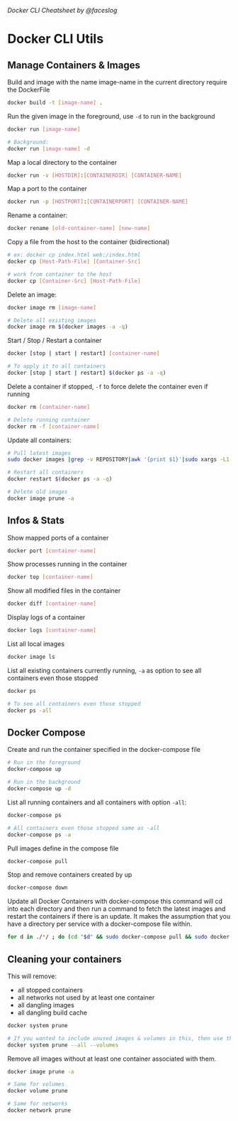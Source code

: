 *Docker CLI Cheatsheet by @faceslog*
# Docker CLI Utils

## Manage Containers & Images

Build and image with the name image-name in the current directory require the DockerFile
```sh
docker build -t [image-name] .
```

Run the given image in the foreground, use `-d` to run in the background
```sh
docker run [image-name]

# Background:
docker run [image-name] -d
```

Map a local directory to the container
```sh
docker run -v [HOSTDIR]:[CONTAINERDIR] [CONTAINER-NAME]
```

Map a port to the container
```sh
docker run -p [HOSTPORT]:[CONTAINERPORT] [CONTAINER-NAME]
```

Rename a container:
```sh
docker rename [old-container-name] [new-name]
```

Copy a file from the host to the container (bidirectional)
```sh
# ex: docker cp index.html web:/index.html
docker cp [Host-Path-File] [Container-Src]

# work from container to the host
docker cp [Container-Src] [Host-Path-File] 
```

Delete an image:
```sh
docker image rm [image-name]

# Delete all existing images
docker image rm $(docker images -a -q)
```
Start / Stop / Restart a container
```sh
docker [stop | start | restart] [container-name]

# To apply it to all containers
docker [stop | start | restart] $(docker ps -a -q)
```

Delete a container if stopped, `-f` to force delete the container even if running
```sh
docker rm [container-name]

# Delete running container
docker rm -f [container-name]
```

Update all containers:
```sh
# Pull latest images
sudo docker images |grep -v REPOSITORY|awk '{print $1}'|sudo xargs -L1 docker pull

# Restart all containers
docker restart $(docker ps -a -q)

# Delete old images
docker image prune -a
```

## Infos & Stats

Show mapped ports of a container
```sh
docker port [container-name]
```
Show processes running in the container
```sh
docker top [container-name]
```
Show all modified files in the container
```sh
docker diff [container-name]
```
Display logs of a container
```sh
docker logs [container-name]
```
List all local images
```sh
docker image ls
```
List all existing containers currently running, `-a` as option to see all containers even those stopped
```sh
docker ps

# To see all containers even those stopped
docker ps -all
```


## Docker Compose

Create and run the container specified in the docker-compose file
```sh
# Run in the foreground
docker-compose up 

# Run in the background
docker-compose up -d
```

List all running containers and all containers with option `-all`:
```sh
docker-compose ps

# All containers even those stopped same as -all
docker-compose ps -a
```
Pull images define in the compose file
```sh
docker-compose pull
```
Stop and remove containers created by up
```sh
docker-compose down
```
Update all Docker Containers with docker-compose this command will cd into each directory and then run a command to fetch the latest images and restart the containers if there is an update. It makes the assumption that you have a directory per service with a docker-compose file within.
```sh
for d in ./*/ ; do (cd "$d" && sudo docker-compose pull && sudo docker-compose --compatibility up -d); done
```

## Cleaning your containers 

This will remove:

- all stopped containers
- all networks not used by at least one container
- all dangling images
- all dangling build cache

```sh
docker system prune 

# If you wanted to include unused images & volumes in this, then use this command:
docker system prune --all --volumes
```
Remove all images without at least one container associated with them.
```sh
docker image prune -a 

# Same for volumes
docker volume prune

# Same for networks
docker network prune
```